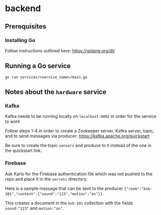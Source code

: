 # backend

## Prerequisites

### Installing Go

Follow instructions outlined here: <https://golang.org/dl/>

## Running a Go service

`go run services/<service_name>/main.go`

## Notes about the `hardware` service

### Kafka

Kafka needs to be running locally on `localhost:9092` in order for the service to work

Follow steps 1-4 in order to create a Zookeeper server, Kafka server, topic, and to send messages via producer: <https://kafka.apache.org/quickstart>

Be sure to create the topic `sensors` and produce to it instead of the one in the quickstart link.

### Firebase

Ask Karlo for the Firebase authentication file which was not pushed to the repo and place it in the `secrets` directory.

Here is a sample message that can be sent to the producer `{"room":"bsb-101","content":{"sound":"123","motion":"on"}}`.

This creates a document in the `bsb-101` collection with the fields `sound:"123"` and `motion:"on"`.
